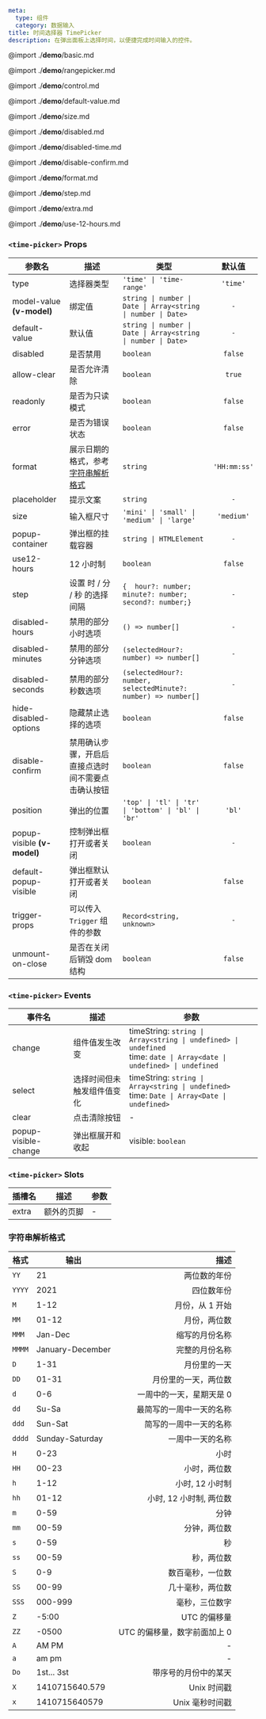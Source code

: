 ```yaml
meta:
  type: 组件
  category: 数据输入
title: 时间选择器 TimePicker
description: 在弹出面板上选择时间，以便捷完成时间输入的控件。
```

@import ./__demo__/basic.md

@import ./__demo__/rangepicker.md

@import ./__demo__/control.md

@import ./__demo__/default-value.md

@import ./__demo__/size.md

@import ./__demo__/disabled.md

@import ./__demo__/disabled-time.md

@import ./__demo__/disable-confirm.md

@import ./__demo__/format.md

@import ./__demo__/step.md

@import ./__demo__/extra.md

@import ./__demo__/use-12-hours.md


### `<time-picker>` Props

|参数名|描述|类型|默认值|
|---|---|---|:---:|
|type|选择器类型|`'time' \| 'time-range'`|`'time'`|
|model-value **(v-model)**|绑定值|`string \| number \| Date \| Array<string \| number \| Date>`|`-`|
|default-value|默认值|`string \| number \| Date \| Array<string \| number \| Date>`|`-`|
|disabled|是否禁用|`boolean`|`false`|
|allow-clear|是否允许清除|`boolean`|`true`|
|readonly|是否为只读模式|`boolean`|`false`|
|error|是否为错误状态|`boolean`|`false`|
|format|展示日期的格式，参考[字符串解析格式](#字符串解析格式)|`string`|`'HH:mm:ss'`|
|placeholder|提示文案|`string`|`-`|
|size|输入框尺寸|`'mini' \| 'small' \| 'medium' \| 'large'`|`'medium'`|
|popup-container|弹出框的挂载容器|`string \| HTMLElement`|`-`|
|use12-hours|12 小时制|`boolean`|`false`|
|step|设置 时 / 分 / 秒 的选择间隔|`{  hour?: number;  minute?: number;  second?: number;}`|`-`|
|disabled-hours|禁用的部分小时选项|`() => number[]`|`-`|
|disabled-minutes|禁用的部分分钟选项|`(selectedHour?: number) => number[]`|`-`|
|disabled-seconds|禁用的部分秒数选项|`(selectedHour?: number, selectedMinute?: number) => number[]`|`-`|
|hide-disabled-options|隐藏禁止选择的选项|`boolean`|`false`|
|disable-confirm|禁用确认步骤，开启后直接点选时间不需要点击确认按钮|`boolean`|`false`|
|position|弹出的位置|`'top' \| 'tl' \| 'tr' \| 'bottom' \| 'bl' \| 'br'`|`'bl'`|
|popup-visible **(v-model)**|控制弹出框打开或者关闭|`boolean`|`-`|
|default-popup-visible|弹出框默认打开或者关闭|`boolean`|`false`|
|trigger-props|可以传入 `Trigger` 组件的参数|`Record<string, unknown>`|`-`|
|unmount-on-close|是否在关闭后销毁 dom 结构|`boolean`|`false`|
### `<time-picker>` Events

|事件名|描述|参数|
|---|---|---|
|change|组件值发生改变|timeString: `string \| Array<string \| undefined> \| undefined`<br>time: `date \| Array<date \| undefined> \| undefined`|
|select|选择时间但未触发组件值变化|timeString: `string \| Array<string \| undefined>`<br>time: `Date \| Array<Date \| undefined>`|
|clear|点击清除按钮|-|
|popup-visible-change|弹出框展开和收起|visible: `boolean`|
### `<time-picker>` Slots

|插槽名|描述|参数|
|---|:---:|---|
|extra|额外的页脚|-|



### 字符串解析格式

格式|输出|描述
---|---|---:
`YY`|21|两位数的年份
`YYYY`|2021|四位数年份
`M`|1-12|月份，从 1 开始
`MM`|01-12|月份，两位数
`MMM`|Jan-Dec|缩写的月份名称
`MMMM`|January-December|完整的月份名称
`D`|1-31|月份里的一天
`DD`|01-31|月份里的一天，两位数
`d`|0-6|一周中的一天，星期天是 0
`dd`|Su-Sa|最简写的一周中一天的名称
`ddd`|Sun-Sat|简写的一周中一天的名称
`dddd`|Sunday-Saturday|一周中一天的名称
`H`|0-23|小时
`HH`|00-23|小时，两位数
`h`|1-12|小时, 12 小时制
`hh`|01-12|小时, 12 小时制, 两位数
`m`|0-59|分钟
`mm`|00-59|分钟，两位数
`s`|0-59|秒
`ss`|00-59|秒，两位数
`S`|0-9|数百毫秒，一位数
`SS`|00-99|几十毫秒，两位数
`SSS`|000-999|毫秒，三位数字
`Z`|-5:00|UTC 的偏移量
`ZZ`|-0500|UTC 的偏移量，数字前面加上 0
`A`|AM PM|-
`a`|am pm|-
`Do`|1st... 3st|带序号的月份中的某天
`X`|1410715640.579|Unix 时间戳
`x`|1410715640579|Unix 毫秒时间戳
